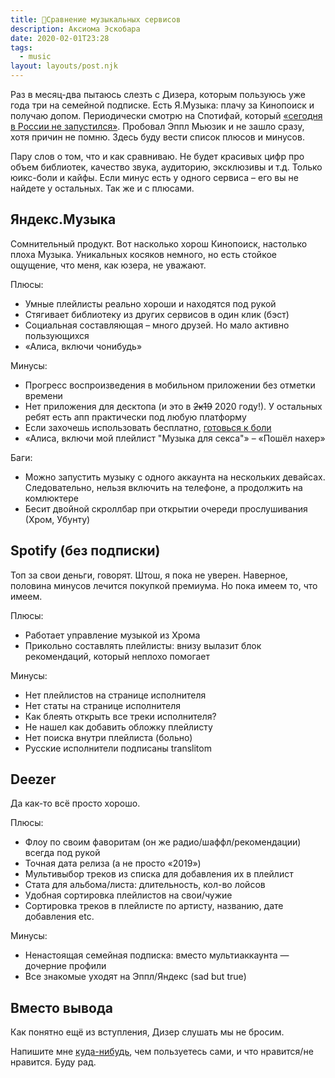 ```yaml
---
title: 🎸Сравнение музыкальных сервисов
description: Аксиома Эскобара
date: 2020-02-01T23:28
tags:
  - music
layout: layouts/post.njk
---
```


Раз в месяц-два пытаюсь слезть с Дизера, которым пользуюсь уже года три на семейной подписке. Есть Я.Музыка: плачу за Кинопоиск и получаю допом. Периодически смотрю на Спотифай, который [«сегодня в России не запустился»](https://twitter.com/WaitSpotyRussia). Пробовал Эппл Мьюзик и не зашло сразу, хотя причин не помню. Здесь буду вести список плюсов и минусов.

Пару слов о том, что и как сравниваю. Не будет красивых цифр про объем библиотек, качество звука, аудиторию, эксклюзивы и т.д. Только юикс-боли и кайфы. Если минус есть у одного сервиса – его вы не найдете у остальных. Так же и с плюсами.

## Яндекс.Музыка

Сомнительный продукт. Вот насколько хорош Кинопоиск, настолько плоха Музыка. Уникальных косяков немного, но есть стойкое ощущение, что меня, как юзера, не уважают. 

Плюсы:
- Умные плейлисты реально хороши и находятся под рукой
- Стягивает библиотеку из других сервисов в один клик (бэст)
- Социальная составляющая – много друзей. Но мало активно пользующихся
- «Алиса, включи чонибудь»

Минусы:
- Прогресс воспроизведения в мобильном приложении без отметки времени
- Нет приложения для десктопа (и это в ~~2к19~~ 2020 году!). У остальных ребят есть апп практически под любую платформу
- Если захочешь использовать бесплатно, [готовься к боли](https://twitter.com/beard_less/status/1073071361638187008)
- «Алиса, включи мой плейлист "Музыка для секса"» – «Пошёл нахер»

Баги:
- Можно запустить музыку с одного аккаунта на нескольких девайсах. Следовательно, нельзя включить на телефоне, а продолжить на комлюктере
- Бесит двойной скроллбар при открытии очереди прослушивания (Хром, Убунту)

## Spotify (без подписки)

Топ за свои деньги, говорят. Штош, я пока не уверен. Наверное, половина минусов лечится покупкой премиума. Но пока имеем то, что имеем.

Плюсы:
- Работает управление музыкой из Хрома
- Прикольно составлять плейлисты: внизу вылазит блок рекомендаций, который неплохо помогает

Минусы:
- Нет плейлистов на странице исполнителя
- Нет статы на странице исполнителя
- Как блеять открыть все треки исполнителя?
- Не нашел как добавить обложку плейлисту
- Нет поиска внутри плейлиста (больно)
- Русские исполнители подписаны translitom

## Deezer

Да как-то всё просто хорошо.

Плюсы:
- Флоу по своим фаворитам (он же радио/шаффл/рекомендации) всегда под рукой
- Точная дата релиза (а не просто «2019»)
- Мультивыбор треков из списка для добавления их в плейлист
- Стата для альбома/листа: длительность, кол-во лойсов
- Удобная сортировка плейлистов на свои/чужие
- Сортировка треков в плейлисте по артисту, названию, дате добавления etc.

Минусы:
- Ненастоящая семейная подписка: вместо мультиаккаунта — дочерние профили
- Все знакомые уходят на Эппл/Яндекс (sad but true)

## Вместо вывода

Как понятно ещё из вступления, Дизер слушать мы не бросим. 

Напишите мне [куда-нибудь](/contacts), чем пользуетесь сами, и что нравится/не нравится. Буду рад.